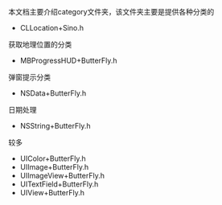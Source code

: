 本文档主要介绍category文件夹，该文件夹主要是提供各种分类的

* CLLocation+Sino.h 

获取地理位置的分类

* MBProgressHUD+ButterFly.h 

弹窗提示分类

* NSData+ButterFly.h 

日期处理

* NSString+ButterFly.h 

较多

* UIColor+ButterFly.h 
* UIImage+ButterFly.h 
* UIImageView+ButterFly.h
* UITextField+ButterFly.h
* UIView+ButterFly.h